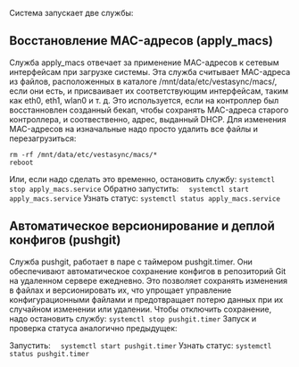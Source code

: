 






Система запускает две службы:

## Восстановление MAC-адресов (apply_macs)
Служба apply_macs отвечает за применение MAC-адресов к сетевым интерфейсам при загрузке системы.
Эта служба считывает MAC-адреса из файлов, расположенных в каталоге /mnt/data/etc/vestasync/macs/, если они есть, и присваивает их соответствующим интерфейсам, таким как eth0, eth1, wlan0 и т. д. Это используется, если на контроллер был восстанновлен созданный бекап, чтобы сохранять MAC-адреса старого контроллера, и соотвественно, адрес, выданный DHCP. 
Для изменения MAC-адресов на изначальные надо просто удалить все файлы и перезагрузиться:
```
rm -rf /mnt/data/etc/vestasync/macs/*
reboot
```
Или, если надо сделать это временно, остановить службу:
```systemctl stop apply_macs.service```
Обратно запустить: ```  systemctl start apply_macs.service```
Узнать статус: ```systemctl status apply_macs.service```

## Автоматическое версионирование и деплой конфигов (pushgit)

Служба pushgit, работает в паре с таймером pushgit.timer. 
Они обеспечивают автоматическое сохранение конфигов в репозиторий Git на удаленном сервере ежедневно.
Это позволяет сохранять изменения в файлах и версионировать их, что упрощает управление конфигурационными файлами и предотвращает потерю данных при их случайном изменении или удалении.
Чтобы отключить сохранение, надо остановить службу: ```systemctl stop pushgit.timer```
Запуск и проверка статуса аналогично предыдущек:

Запустить: ```  systemctl start pushgit.timer```
Узнать статус: ```systemctl status pushgit.timer```
